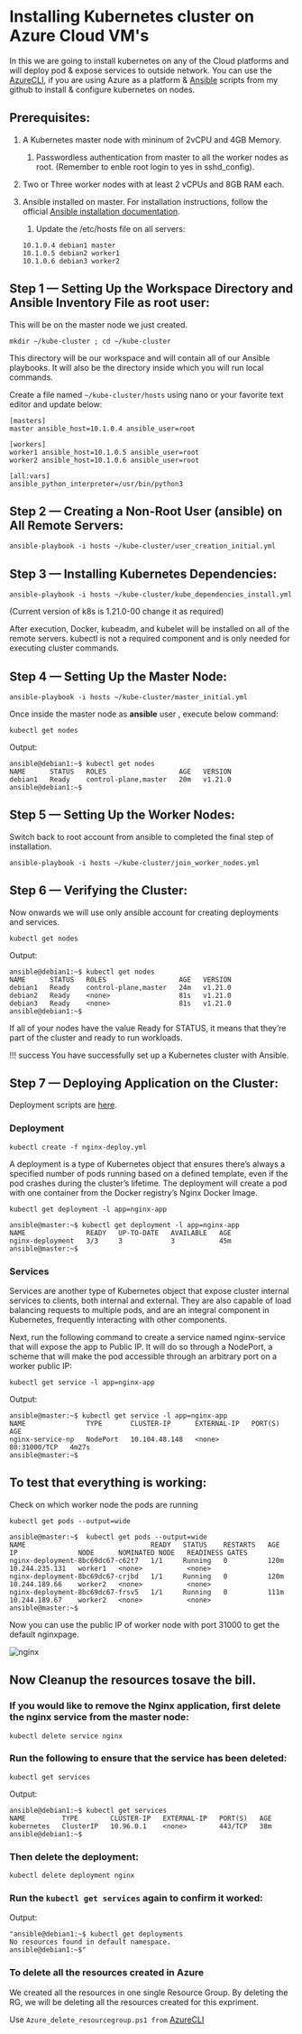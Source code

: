 # **Installing Kubernetes cluster on Azure Cloud VM's**

In this we are going to install kubernetes on any of the Cloud platforms and will deploy pod & expose services to outside network. You can use the [AzureCLI](https://github.com/asivaramanr/VisualStudio/tree/master/AzureCLI), if you are using Azure as a platform & [Ansible](https://github.com/asivaramanr/VisualStudio/tree/master/Yaml/Ansible/Kubernetes_Install) scripts from my github  to install & configure kubernetes on nodes.

## Prerequisites:

1. A Kubernetes master node with mininum of 2vCPU and 4GB Memory.

    1. Passwordless authentication from master to all the worker nodes as root. (Remember to enble root login to yes in sshd_config).

2.  Two or Three worker nodes with at least 2 vCPUs and 8GB RAM each. 


3.  Ansible installed on master. For installation instructions, follow the official [Ansible installation documentation](https://docs.ansible.com/ansible/latest/installation_guide/intro_installation.html).

    1. Update the /etc/hosts file on all servers:
    ```
    10.1.0.4 debian1 master
    10.1.0.5 debian2 worker1
    10.1.0.6 debian3 worker2
    ```

## Step 1 — Setting Up the Workspace Directory and Ansible Inventory File as root user:

This will be on the master node we just created. 

```
mkdir ~/kube-cluster ; cd ~/kube-cluster
```
This directory will be our workspace and will contain all of our Ansible playbooks. It will also be the directory inside which you will run local commands.

Create a file named `~/kube-cluster/hosts` using nano or your favorite text editor and update below:

```
[masters]
master ansible_host=10.1.0.4 ansible_user=root

[workers]
worker1 ansible_host=10.1.0.5 ansible_user=root
worker2 ansible_host=10.1.0.6 ansible_user=root

[all:vars]
ansible_python_interpreter=/usr/bin/python3
```
## Step 2 — Creating a Non-Root User (ansible) on All Remote Servers:

```
ansible-playbook -i hosts ~/kube-cluster/user_creation_initial.yml
```
## Step 3 — Installing Kubernetes Dependencies:

```
ansible-playbook -i hosts ~/kube-cluster/kube_dependencies_install.yml
```
(Current version of k8s is 1.21.0-00 change it as required)

After execution, Docker, kubeadm, and kubelet will be installed on all of the remote servers. kubectl is not a required component and is only needed for executing cluster commands. 

## Step 4 — Setting Up the Master Node:

```
ansible-playbook -i hosts ~/kube-cluster/master_initial.yml 
```

Once inside the master node as **ansible** user , execute below command:

```
kubectl get nodes
```
Output: 
```
ansible@debian1:~$ kubectl get nodes
NAME      STATUS   ROLES                  AGE   VERSION
debian1   Ready    control-plane,master   20m   v1.21.0
ansible@debian1:~$
```
## Step 5 — Setting Up the Worker Nodes:

Switch back to root account from ansible to completed the final step of installation.
```
ansible-playbook -i hosts ~/kube-cluster/join_worker_nodes.yml
```
## Step 6 — Verifying the Cluster:

Now onwards we will use only ansible account for creating deployments and services.

```
kubectl get nodes
```

Output:
```
ansible@debian1:~$ kubectl get nodes
NAME      STATUS   ROLES                  AGE   VERSION
debian1   Ready    control-plane,master   24m   v1.21.0
debian2   Ready    <none>                 81s   v1.21.0
debian3   Ready    <none>                 81s   v1.21.0
ansible@debian1:~$
```
If all of your nodes have the value Ready for STATUS, it means that they’re part of the cluster and ready to run workloads.

!!! success
    You have successfully set up a Kubernetes cluster with Ansible.

## Step 7 — Deploying Application on the Cluster:

Deployment scripts are [here](https://github.com/asivaramanr/VisualStudio/tree/master/Yaml/Ansible/Kubernetes).

### Deployment

```
kubectl create -f nginx-deploy.yml
```
A deployment is a type of Kubernetes object that ensures there’s always a specified number of pods running based on a defined template, even if the pod crashes during the cluster’s lifetime. The deployment will create a pod with one container from the Docker registry’s Nginx Docker Image.

```
kubectl get deployment -l app=nginx-app
```
```
ansible@master:~$ kubectl get deployment -l app=nginx-app
NAME               READY   UP-TO-DATE   AVAILABLE   AGE
nginx-deployment   3/3     3            3           45m
ansible@master:~$
```

### Services

Services are another type of Kubernetes object that expose cluster internal services to clients, both internal and external. They are also capable of load balancing requests to multiple pods, and are an integral component in Kubernetes, frequently interacting with other components.

Next, run the following command to create a service named nginx-service that will expose the app to Public IP. It will do so through a NodePort, a scheme that will make the pod accessible through an arbitrary port on a worker public IP:

```
kubectl get service -l app=nginx-app
```
Output:
```
ansible@master:~$ kubectl get service -l app=nginx-app
NAME               TYPE       CLUSTER-IP      EXTERNAL-IP   PORT(S)        AGE
nginx-service-np   NodePort   10.104.48.148   <none>        80:31000/TCP   4m27s
ansible@master:~$
```
## To test that everything is working:

Check on which worker node the pods are running
```
kubectl get pods --output=wide
```

```
ansible@master:~$  kubectl get pods --output=wide
NAME                               READY   STATUS    RESTARTS   AGE    IP               NODE      NOMINATED NODE   READINESS GATES
nginx-deployment-8bc69dc67-c62t7   1/1     Running   0          120m   10.244.235.131   worker1   <none>           <none>
nginx-deployment-8bc69dc67-crjbd   1/1     Running   0          120m   10.244.189.66    worker2   <none>           <none>
nginx-deployment-8bc69dc67-frsv5   1/1     Running   0          111m   10.244.189.67    worker2   <none>           <none>
ansible@master:~$
```

Now you can use the public IP of worker node with port 31000 to get the default nginxpage.


![nginx](nginx.PNG)


## Now Cleanup the resources tosave the bill.

### If you would like to remove the Nginx application, first delete the nginx service from the master node:
```
kubectl delete service nginx
```
### Run the following to ensure that the service has been deleted:
```
kubectl get services
```
Output:

```
ansible@debian1:~$ kubectl get services
NAME         TYPE        CLUSTER-IP   EXTERNAL-IP   PORT(S)   AGE
kubernetes   ClusterIP   10.96.0.1    <none>        443/TCP   38m
ansible@debian1:~$
```
### Then delete the deployment:
```
kubectl delete deployment nginx
```
### Run the `kubectl get services` again to confirm it worked:

Output:
```
"ansible@debian1:~$ kubectl get deployments
No resources found in default namespace.
ansible@debian1:~$"
```
 ### To delete all the resources created in Azure 

 We created all the resources in one single Resource Group. By deleting the RG, we will be deleting all the resources created for this expriment.
 
 Use `Azure_delete_resourcegroup.ps1 from` [AzureCLI](https://github.com/asivaramanr/VisualStudio/tree/master/AzureCLI)
